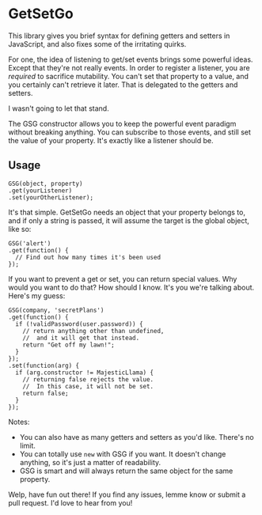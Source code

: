 # GetSetGo
This library gives you brief syntax for defining getters and setters in JavaScript,
and also fixes some of the irritating quirks.

For one, the idea of listening to get/set events brings some powerful ideas.
Except that they're not really events. In order to register a listener, you
are _required_ to sacrifice mutability. You can't set that property to a value, and you
certainly can't retrieve it later. That is delegated to the getters and setters.

I wasn't going to let that stand.

The GSG constructor allows you to keep the powerful event paradigm without breaking
anything. You can subscribe to those events, and still set the value of your
property. It's exactly like a listener should be.

## Usage
```
GSG(object, property)
.get(yourListener)
.set(yourOtherListener);
```
It's that simple. GetSetGo needs an object that your property belongs to, and if
only a string is passed, it will assume the target is the global object, like so:

```
GSG('alert')
.get(function() {
  // Find out how many times it's been used
});
```

If you want to prevent a get or set, you can return special values.
Why would you want to do that? How should I know.
It's you we're talking about.
Here's my guess:

```
GSG(company, 'secretPlans')
.get(function() {
  if (!validPassword(user.password)) {
    // return anything other than undefined,
    //  and it will get that instead.
    return "Get off my lawn!";
  }
});
.set(function(arg) {
  if (arg.constructor != MajesticLlama) {
    // returning false rejects the value.
    //  In this case, it will not be set.
    return false;
  }
});
```

Notes:
- You can also have as many getters and setters as you'd like.
There's no limit.
- You can totally use `new` with GSG if you want.
It doesn't change anything, so it's just a matter of readability.
- GSG is smart and will always return the same object for the same property.

Welp, have fun out there! If you find any issues, lemme know or submit a pull request.
I'd love to hear from you!

